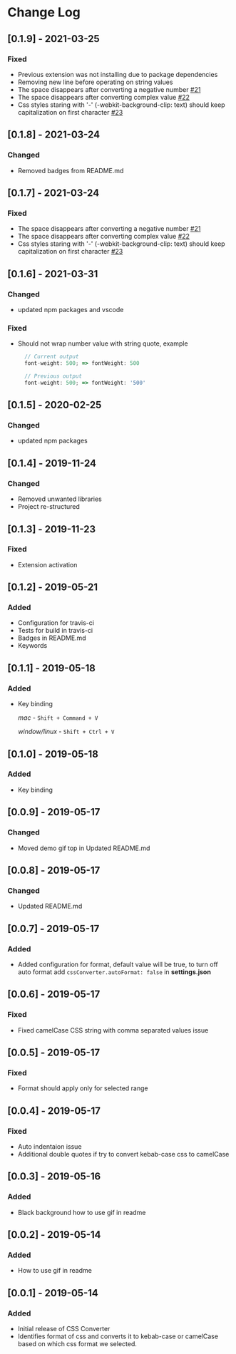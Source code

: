 # Change Log

## [0.1.9] - 2021-03-25

### Fixed

- Previous extension was not installing due to package dependencies
- Removing new line before operating on string values
- The space disappears after converting a negative number [#21](https://github.com/Lakkanna/css-converter/issues/21)
- The space disappears after converting complex value [#22](https://github.com/Lakkanna/css-converter/issues/22)
- Css styles staring with '-' (-webkit-background-clip: text) should keep capitalization on first character [#23](https://github.com/Lakkanna/css-converter/issues/23)

## [0.1.8] - 2021-03-24

### Changed

- Removed badges from README.md

## [0.1.7] - 2021-03-24

### Fixed

- The space disappears after converting a negative number [#21](https://github.com/Lakkanna/css-converter/issues/21)
- The space disappears after converting complex value [#22](https://github.com/Lakkanna/css-converter/issues/22)
- Css styles staring with '-' (-webkit-background-clip: text) should keep capitalization on first character [#23](https://github.com/Lakkanna/css-converter/issues/23)

## [0.1.6] - 2021-03-31

### Changed

- updated npm packages and vscode

### Fixed

- Should not wrap number value with string quote,
  example

  ```javascript
    // Current output
    font-weight: 500; => fontWeight: 500

    // Previous output
    font-weight: 500; => fontWeight: '500'
  ```

## [0.1.5] - 2020-02-25

### Changed

- updated npm packages

## [0.1.4] - 2019-11-24

### Changed

- Removed unwanted libraries
- Project re-structured

## [0.1.3] - 2019-11-23

### Fixed

- Extension activation

## [0.1.2] - 2019-05-21

### Added

- Configuration for travis-ci
- Tests for build in travis-ci
- Badges in README.md
- Keywords

## [0.1.1] - 2019-05-18

### Added

- Key binding

  _mac_ - `Shift + Command + V`

  _window/linux_ - `Shift + Ctrl + V`

## [0.1.0] - 2019-05-18

### Added

- Key binding

## [0.0.9] - 2019-05-17

### Changed

- Moved demo gif top in Updated README.md

## [0.0.8] - 2019-05-17

### Changed

- Updated README.md

## [0.0.7] - 2019-05-17

### Added

- Added configuration for format, default value will be true, to turn off auto format add `cssConverter.autoFormat: false` in **settings.json**

## [0.0.6] - 2019-05-17

### Fixed

- Fixed camelCase CSS string with comma separated values issue

## [0.0.5] - 2019-05-17

### Fixed

- Format should apply only for selected range

## [0.0.4] - 2019-05-17

### Fixed

- Auto indentaion issue
- Additional double quotes if try to convert kebab-case css to camelCase

## [0.0.3] - 2019-05-16

### Added

- Black background how to use gif in readme

## [0.0.2] - 2019-05-14

### Added

- How to use gif in readme

## [0.0.1] - 2019-05-14

### Added

- Initial release of CSS Converter
- Identifies format of css and converts it to kebab-case or camelCase based on which css format we selected.
